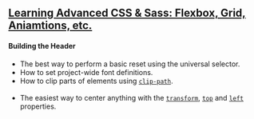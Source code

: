## [Learning Advanced CSS & Sass: Flexbox, Grid, Aniamtions, etc.](https://www.udemy.com/course/advanced-css-and-sass/)

#### Building the Header

- The best way to perform a basic reset using the universal selector.
- How to set project-wide font definitions.
- How to clip parts of elements using [`clip-path`](https://developer.mozilla.org/en-US/docs/Web/CSS/clip-path).
  <br /><br />
- The easiest way to center anything with the [`transform`](https://developer.mozilla.org/en-US/docs/Web/CSS/transform), [`top`](https://developer.mozilla.org/en-US/docs/Web/CSS/top) and [`left`](https://developer.mozilla.org/en-US/docs/Web/CSS/left) properties.
